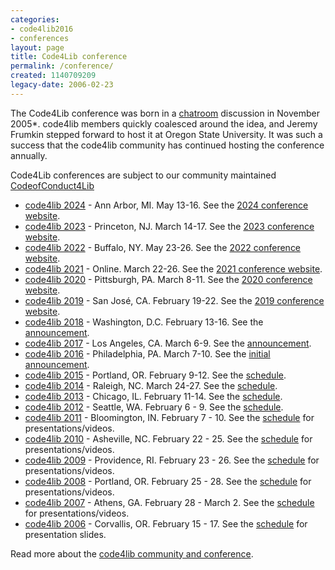 ```yaml
---
categories:
- code4lib2016
- conferences
layout: page
title: Code4Lib conference
permalink: /conference/
created: 1140709209
legacy-date: 2006-02-23
---
```

<p>The Code4Lib conference was born in a <a href="/irc">chatroom</a> discussion in November 2005*. code4lib members quickly coalesced around the idea, and Jeremy Frumkin stepped forward to host it at Oregon State University. It was such a success that the code4lib community has continued hosting the conference annually.</p>
<p>Code4Lib conferences are subject to our community maintained <a href="https://github.com/code4lib/antiharassment-policy/blob/master/code_of_conduct.md">CodeofConduct4Lib</a>

<ul>
    <li><a href="/conference/2024/">code4lib 2024</a> - Ann Arbor, MI. May 13-16. See the <a href="https://2024.code4lib.org/">2024 conference website</a>.</li>
    <li><a href="/conference/2023/">code4lib 2023</a> - Princeton, NJ. March 14-17. See the <a href="https://2023.code4lib.org/">2023 conference website</a>.</li>
    <li><a href="/conference/2022/">code4lib 2022</a> - Buffalo, NY. May 23-26. See the <a href="https://2022.code4lib.org/">2022 conference website</a>.</li>
    <li><a href="/conference/2021/">code4lib 2021</a> - Online. March 22-26. See the <a href="https://2021.code4lib.org/">2021 conference website</a>.</li>
    <li><a href="/conference/2020/">code4lib 2020</a> - Pittsburgh, PA. March 8-11. See the <a href="https://2020.code4lib.org/">2020 conference website</a>.</li>
    <li><a href="/conference/2019/">code4lib 2019</a> - San José, CA. February
    19-22. See the <a href="https://2019.code4lib.org/">2019 conference website</a>.</li>
    <li><a href="/conference/2018/">code4lib 2018</a> - Washington, D.C. February 13-16. See the <a href="/conference/2018/">announcement</a>.</li>
    <li><a href="/conference/2017/">code4lib 2017</a> - Los Angeles, CA. March 6-9. See the <a href="/conference/2017/">announcement</a>.</li>
    <li><a href="/conference/2016/">code4lib 2016</a> - Philadelphia, PA. March 7-10. See the <a href="/conference/2016/philadelphia">initial announcement</a>.</li>
    <li><a href="/conference/2015/">code4lib 2015</a> - Portland, OR. February 9-12. See the <a href="/conference/2015/schedule">schedule</a>.</li>
    <li><a href="/conference/2014/">code4lib 2014</a> - Raleigh, NC. March 24-27. See the <a href="/conference/2014/schedule">schedule</a>.</li>
    <li><a href="/conference/2013/">code4lib 2013</a> - Chicago, IL. February 11-14. See the <a href="/conference/2013/schedule">schedule</a>.</li>
    <li><a href="/conference/2012/">code4lib 2012</a> - Seattle, WA. February 6 - 9. See the <a href="/conference/2012/schedule">schedule</a>.</li>
    <li><a href="/conference/2011/">code4lib 2011</a> - Bloomington, IN. February 7 - 10. See the <a href="/conference/2011/schedule">schedule</a> for presentations/videos.</li>
    <li><a href="/conference/2010/">code4lib 2010</a> - Asheville, NC. February 22 - 25.  See the <a href="/conference/2010/schedule">schedule</a> for presentations/videos.</li>
    <li><a href="/conference/2009/">code4lib 2009</a> - Providence, RI. February 23 - 26.  See the <a href="/conference/2009/schedule">schedule</a> for presentations/videos.</li>
    <li><a href="/conference/2008/">code4lib 2008</a> - Portland, OR. February 25 - 28.  See the <a href="/conference/2008/schedule">schedule</a> for presentations/videos.</li>
    <li><a href="/conference/2007/">code4lib 2007</a> - Athens, GA. February 28 - March 2.  See the <a href="/conference/2007/schedule">schedule</a> for presentations/videos.</li>
    <li><a href="/conference/2006/">code4lib 2006</a> - Corvallis, OR. February 15 - 17. See the <a href="/conference/2006/schedule">schedule</a> for presentation slides.</li>
</ul>

<p>Read more about the <a href="http://eprints.rclis.org/archive/10513/">code4lib community and conference</a>.</p>
